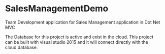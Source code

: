 # SalesManagementDemo
Team Development application for Sales Management application in Dot Net MVC

The Database for this project is active and exist in the cloud.  This project can be built with visual studio 2015 and it will 
connect directly with the cloud database.
